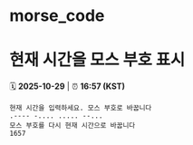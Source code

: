 # morse_code
# 현재 시간을 모스 부호 표시
<!-- MORSE_TIME_START -->
🗓️ **2025-10-29** | ⏰ **16:57 (KST)**

```
현재 시간을 입력하세요. 모스 부호로 바꿉니다
.---- -.... ..... --...
모스 부호를 다시 현재 시간으로 바꿉니다
1657
```
<!-- MORSE_TIME_END -->
